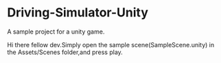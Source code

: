 # Driving-Simulator-Unity
A sample project for a unity game.

Hi there fellow dev.Simply open the sample scene(SampleScene.unity) in the Assets/Scenes folder,and press play.
